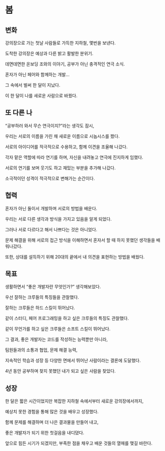 # 봄

## 변화
강의장으로 가는 첫날 사람들로 가득한 지하철, 몇번을 보낸다.

도착한 강의장은 예상과 다른 밝고 활발한 분위기.

데면데면한 온보딩 조와의 이야기, 공부가 아닌 충격적인 연극 소식.

혼자가 아닌 페어와 함께하는 개발... 

그 속에서 벌써 한 달이 지났다.

이 한 달이 나를 새로운 사람으로 바꿨다.

## 또 다른 나
“공부하러 와서 무슨 연극이지?”라는 생각도 잠시,

우리는 서로의 이름을 가린 채 새로운 이름으로 시놉시스를 짰다.

서로의 아이디어를 적극적으로 수용하고, 함께 이견을 조율해 나갔다.

각자 맡은 역할에 따라 연기를 하며, 자신을 내려놓고 연극에 진지하게 임했다.

서로의 연기를 보며 웃기도 하고 재밌는 부분을 추가해 나갔다.

소극적이던 성격이 적극적으로 변해가는 순간이다.

## 협력
혼자가 아닌 둘이서 개발하며 서로의 방법을 배운다.

우리는 서로 다른 생각과 방식을 가지고 있음을 알게 되었다.

그러나 서로 다르다고 해서 나쁘다는 것은 아니었다.

문제 해결을 위해 서로의 접근 방식을 이해하면서 혼자서 할 때 하지 못했던 생각들을 배워나갔다.

또한, 상대를 설득하기 위해 20대의 끝에서 내 의견을 표현하는 방법을 배웠다.

## 목표
생활하면서 “좋은 개발자란 무엇인가?” 생각해보았다.

우선 잘하는 크루들의 특징들을 관찰했다.

잘하는 크루들은 하드 스킬이 뛰어났다.

같이 스터디, 페어 프로그래밍을 하고 싶은 크루들의 특징도 관찰했다.

같이 무언가를 하고 싶은 크루들은 소프트 스킬이 뛰어났다.

그 결과, 좋은 개발자는 코드를 작성하는 능력뿐만 아니라, 

팀원들과의 소통과 협업, 문제 해결 능력, 

지속적인 학습과 성장 등 다양한 면에서 뛰어난 사람이라는 결론에 도달했다.

4년 동안 공부하며 찾지 못했던 내가 되고 싶은 사람을 찾았다.

## 성장
한 달은 짧은 시간이었지만 복잡한 지하철 속에서부터 새로운 강의장에서까지, 

예상치 못한 경험을 통해 많은 것을 배우고 성장했다.

함께 문제를 해결하며 더 나은 결과물을 만들어 내고, 

좋은 개발자가 되기 위한 첫걸음을 내디뎠다.

앞으로 힘든 시기가 되겠지만, 부족한 점을 채우고 배운 것들의 열매를 맺길 바란다.
